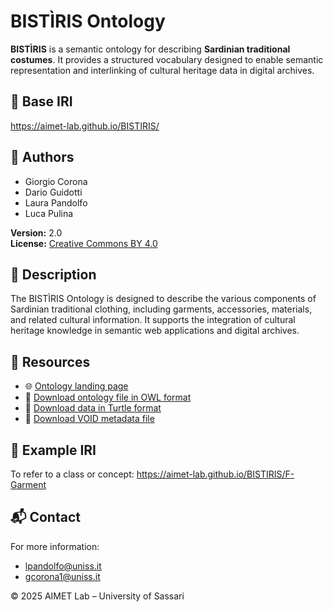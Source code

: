 # BISTÌRIS Ontology

**BISTÌRIS** is a semantic ontology for describing **Sardinian traditional costumes**. It provides a structured vocabulary designed to enable semantic representation and interlinking of cultural heritage data in digital archives.

## 📌 Base IRI
https://aimet-lab.github.io/BISTIRIS/

## 👤 Authors
- Giorgio Corona  
- Dario Guidotti  
- Laura Pandolfo  
- Luca Pulina  

**Version:** 2.0  
**License:** [Creative Commons BY 4.0](https://creativecommons.org/licenses/by/4.0/)

## 📖 Description
The BISTÌRIS Ontology is designed to describe the various components of Sardinian traditional clothing, including garments, accessories, materials, and related cultural information. It supports the integration of cultural heritage knowledge in semantic web applications and digital archives.


## 📂 Resources
- 🌐 [Ontology landing page](https://aimet-lab.github.io/BISTIRIS/)
- 📄 [Download ontology file in OWL format](https://aimet-lab.github.io/BISTIRIS/bistiris.owl)
- 📄 [Download data in Turtle format](https://aimet-lab.github.io/BISTIRIS/bistiris_data.ttl)
- 📄 [Download VOID metadata file](https://aimet-lab.github.io/BISTIRIS/well-known/void.ttl)

## 🧪 Example IRI
To refer to a class or concept:
https://aimet-lab.github.io/BISTIRIS/F-Garment

## 📬 Contact
For more information:
- [lpandolfo@uniss.it](mailto:lpandolfo@uniss.it)
- [gcorona1@uniss.it](mailto:gcorona1@uniss.it)

© 2025 AIMET Lab – University of Sassari
